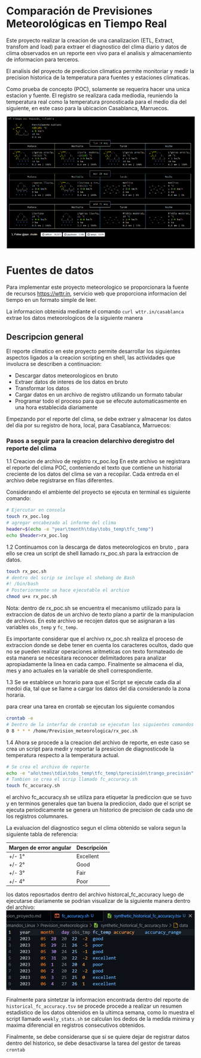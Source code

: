 # Comparación de Previsiones Meteorológicas en Tiempo Real

Este proyecto realizar la creacion de una canalizacion (ETL, Extract, transfom and load) para extraer el diagnostico del clima diario y datos de clima observados en un reporte een vivo para el analisis y almacenamiento de informacion para terceros.

El analisis del proyecto de prediccion climatica permite monitoriar y medir la precision historica de la temperatura para fuentes y estaciones climaticas.

Como prueba de concepto (POC), solamente se requerira hacer una unica estacion y fuente. El registro se realizara cada mediodia, reuniendo la temperatura real como la temperatura pronosticada para el medio dia del siguiente, en este caso para la ubicacion Casablanca, Marruecos. 

![Servicio_meteriologico](Imagenes/Servicio_metereologico.png)




# Fuentes de datos
Para implementar este proyecto meteorologico se proporcionara la fuente de recursos https://wttr.in, servicio web que proporciona informacion del tiempo en un formato simple de leer.

La informacion obtenida mediante el comando `curl wttr.in/casablanca` extrae los datos meteorologicos de la siguiente manera

## Descripcion general
El reporte climatico en este proyecto permite desarrollar los siguientes aspectos ligados a la creacion scripting en shell, las actividades que involucra se describen a continuacion:

- Descargar datos meteorologicos en bruto
- Extraer datos de interes de los datos en bruto
- Transformar los datos 
- Cargar datos en un archivo de registro utilizando un formato tabular
- Programar todo el proceso para que se efecute automaticasmente en una hora establecida diariamente


Empezando por el reporte del clima, se debe extraer y almacenar los datos del dia por su registro de hora, local, para Casablanca, Marruecos:

### Pasos a seguir para la creacion  delarchivo deregistro del reporte del clima

1.1 Creacion de archivo de registro rx_poc.log
En este archivo se registrara el reporte del clima POC, conteniendo el texto que contiene un historial creciente de los datos del clima se van a recopilar. Cada entreda en el archivo debe registrarse en filas diferentes.


Considerando el ambiente del proyecto se ejecuta en terminal es siguiente comando:

```bash
# Ejercutar en consola
touch rx_poc.log
# agregar encabezado al informe del clima
header=$(echo -e "year\tmonth\tday\tobs_temp\tfc_temp")
echo $header>rx_poc.log

```

1.2 Continuamos con la descarga de datos meteorologicos en bruto , para ello se crea un script de shell llamado rx_poc.sh para la extraccion de datos.

```bash
touch rx_poc.sh
# dentro del scrip se incluye el shebang de Bash
#! /bin/bash
# Posteriormente se hace ejecutable el archivo
chmod u+x rx_poc.sh
```

Nota: dentro de rx_poc.sh  se encuentra el mecanismo utilizado para la extraccion de datos de un archivo de texto plano a partir de la manipulacion de archivos. En este archivo se recojen datos que se asignaran a las variables `obs_temp` y `fc_temp`.

Es importante considerar que el archivo rx_poc.sh realiza el proceso de extraccion donde se debe tener en cuenta los caracteres ocultos, dado que no se pueden realizar operaciones aritmeticas con texto formateado de esta manera se necesitara reconocer delimitadores para analizar apropiadamente la linea en cada campo. Finalmente se almacena el dia, mes y ano actuales en la variable de shell correspondiente.

1.3 Se se establece un horario para que el Script se ejecute cada dia al medoi dia, tal que se llame a cargar los datos del dia considerando la zona horaria.

para crear una tarea en crontab se ejecutan los siguiente comandos
```bash
crontab -e
# Dentro de la interfaz de crontab se ejecutan los siguientes comandos
0 8 * * * /home/Prevision_meteorologica/rx_poc.sh
```

1.4 Ahora se procede a la creacion del archivo de reporte, en este caso se crea un script para medir y reportar la presicion de diagnosticode la temperatura respecto a la temperatura actual.

```bash
# Se crea el archivo de reporte
echo -e "año\tmes\tdía\tobs_temp\tfc_temp\tprecisión\trango_precisión" > historical_fc_accuracy.tsv
# Tambien se crea el scrip llamado fc_accuracy.sh
touch fc_accuracy.sh

```

el archivo fc_accuracy.sh se utiliza para etiquetar la prediccion que se tuvo y en terminos generales que tan buena la prediccion, dado que el script se ejecuta periodicamente se genera un historico de precision de cada uno de los registros columnares.

La evaluacion del diagnostico segun el clima obtenido se valora segun la siguiente tabla de referencia:

| Margen de error angular | Descripción |
| ----------------------- | ----------- |
| +/- 1°                  | Excellent   |
| +/- 2°                  | Good        |
| +/- 3°                  | Fair        |
| +/- 4°                  | Poor        |

los datos reposrtados dentro del archivo historcal_fc_accuracy luego de ejecutarse diariamente se podrian visualizar de la siguiente manera dentro del archivo:
![Report](./Imagenes/Reporte_clima.png)

Finalmente para sintetzar la informacion encontrada dentro del reporte de `historical_fc_accuracy.tsv` se  procede procede a realizar un resumen estadistico de los datos obtenidos en la ultimca semana, como lo muestra el script llamado `weekly_stats.sh` se calculan los dedos de la medida minima y maxima  diferencial en registros consecutivos obtenidos.


Finalmente, se debe considerarse que si se quiere dejar de registrar datos dentro del historico, se debe desactivarse la tarea del gestor de tareas `crontab`